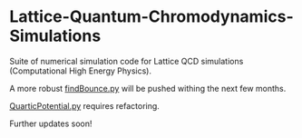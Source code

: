 # Lattice-Quantum-Chromodynamics-Simulations
Suite of numerical simulation code for Lattice QCD simulations (Computational High Energy Physics).

A more robust [findBounce.py](https://github.com/BhairavValera/Lattice-Quantum-Chromodynamics-Simulations/blob/master/findBounce.py) will be pushed withing the next few months.

[QuarticPotential.py](https://github.com/BhairavValera/Lattice-Quantum-Chromodynamics-Simulations/blob/master/QuarticPotential.py) requires refactoring.

Further updates soon!

